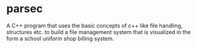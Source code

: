 # parsec
A C++ program that uses the basic concepts of c++ like file handling, structures etc. to build a file management system that is visualized in the form a school uniform shop billing system.
